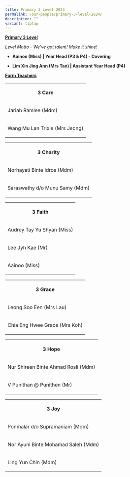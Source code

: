 ```yaml
---
title: Primary 3 Level 2024
permalink: /our-people/primary-3-level-2024/
description: ""
variant: tiptap
---
```

<p><strong><u>Primary 3 Level</u></strong>
</p>
<p><em>Level Motto - We've got talent! Make it shine!</em>
</p>
<p></p>
<ul data-tight="true" class="tight">
<li>
<p><strong>Aainoo (Miss) | Year Head (P3 &amp; P4) - Covering</strong>
</p>
</li>
<li>
<p><strong>Lim Xin Jing Ann (Mrs Tan) | Assistant Year Head (P4)</strong>
</p>
</li>
</ul>
<p></p>
<p><strong><u>Form Teachers</u></strong>
</p>
<table>
<tbody>
<tr>
<th rowspan="1" colspan="1">
<p>3 Care</p>
</th>
</tr>
<tr>
<td rowspan="1" colspan="1">
<p>Jariah Ramlee (Mdm)</p>
<p></p>
</td>
</tr>
<tr>
<td rowspan="1" colspan="1">
<p>Wang Mu Lan Trixie (Mrs Jeong)</p>
</td>
</tr>
</tbody>
</table>
<p></p>
<table>
<tbody>
<tr>
<th rowspan="1" colspan="1">
<p>3 Charity</p>
</th>
</tr>
<tr>
<td rowspan="1" colspan="1">
<p>Norhayati Binte Idros (Mdm)</p>
</td>
</tr>
<tr>
<td rowspan="1" colspan="1">
<p>Saraswathy d/o Munu Samy (Mdm)</p>
</td>
</tr>
</tbody>
</table>
<p></p>
<table>
<tbody>
<tr>
<th rowspan="1" colspan="1">
<p>3 Faith</p>
</th>
</tr>
<tr>
<td rowspan="1" colspan="1">
<p>Audrey Tay Yu Shyan (Miss)</p>
</td>
</tr>
<tr>
<td rowspan="1" colspan="1">
<p>Lee Jyh Kae (Mr)</p>
</td>
</tr>
<tr>
<td rowspan="1" colspan="1">
<p>Aainoo (Miss)</p>
</td>
</tr>
</tbody>
</table>
<p></p>
<table>
<tbody>
<tr>
<th rowspan="1" colspan="1">
<p>3 Grace</p>
</th>
</tr>
<tr>
<td rowspan="1" colspan="1">
<p>Leong Soo Een (Mrs Lau)</p>
</td>
</tr>
<tr>
<td rowspan="1" colspan="1">
<p>Chia Eng Hwee Grace (Mrs Koh)</p>
</td>
</tr>
</tbody>
</table>
<p></p>
<table>
<tbody>
<tr>
<th rowspan="1" colspan="1">
<p>3 Hope</p>
</th>
</tr>
<tr>
<td rowspan="1" colspan="1">
<p>Nur Shireen Binte Ahmad Rosli (Mdm)</p>
</td>
</tr>
<tr>
<td rowspan="1" colspan="1">
<p>V Punithan @ Punithen (Mr)</p>
</td>
</tr>
</tbody>
</table>
<p></p>
<table>
<tbody>
<tr>
<th rowspan="1" colspan="1">
<p>3 Joy</p>
</th>
</tr>
<tr>
<td rowspan="1" colspan="1">
<p>Ponmalar d/o Supramaniam (Mdm)</p>
</td>
</tr>
<tr>
<td rowspan="1" colspan="1">
<p>Nor Ayuni Binte Mohamad Saleh (Mdm)</p>
</td>
</tr>
<tr>
<td rowspan="1" colspan="1">
<p>Ling Yun Chin (Mdm)</p>
</td>
</tr>
</tbody>
</table>
<p></p>
<p></p>